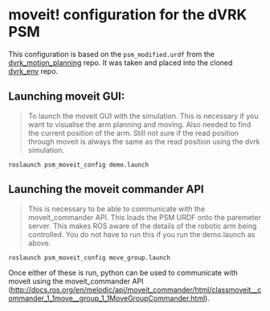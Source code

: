 # moveit! configuration for the dVRK PSM

This configuration is based on the `psm_modified.urdf` from the [dvrk_motion_planning](https://github.com/Stormlabuk/dvrk_motion_planning) repo. It was taken and placed into the cloned [dvrk_env](https://github.com/WPI-AIM/dvrk_env) repo.


## Launching moveit GUI: 

> To launch the moveit GUI with the simulation. This is necessary if you want to visualise the arm planning and moving. Also needed to find the current position of the arm. Still not sure if the read position through moveit is always the same as the read position using the dvrk simulation. 

`roslaunch psm_moveit_config demo.launch` 

 
## Launching the moveit commander API 

> This is necessary to be able to communicate with the moveit_commander API. This loads the PSM URDF onto the paremeter server. This makes ROS aware of the details of the robotic arm being controlled. You do not have to run this if you run the demo.launch as above. 

`roslaunch psm_moveit_config move_group.launch` 

 
Once either of these is run, python can be used to communicate with moveit using the moveit_commander API (http://docs.ros.org/en/melodic/api/moveit_commander/html/classmoveit__commander_1_1move__group_1_1MoveGroupCommander.html). 
